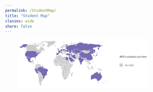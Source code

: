 ```yaml
---
permalink: /StudentMap/
title: "Student Map"
classes: wide
share: false
---
```

<figure>
    <a href="/assets/images/studentmap.png"><img src="/assets/images/studentmap.png"></a>
</figure>
